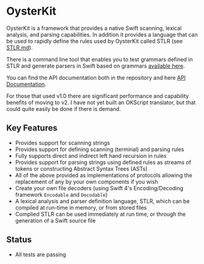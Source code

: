 # OysterKit

OysterKit is a framework that provides a native Swift scanning, lexical analysis, and parsing capabilities. In addition it provides a language that can be used to rapidly define the rules used by OysterKit called STLR (see [STLR.md](https://github.com/SwiftStudies/OysterKit/blob/master/STLR.md)). 

There is a command line tool that enables you to test grammars defined in STLR and generate parsers in Swift based on grammars [available here](https://github.com/SwiftStudies/STLR/). 

You can find the API documentation both in the repository and here [API Documentation](https://rawgit.com/SwiftStudies/OysterKit/master/Documentation/index.html).

For those that used v1.0 there are significant performance and capability benefits of moving to v2. I have not yet built an OKScript translator, but that could quite easily be done if there is demand. 

## Key Features

  - Provides support for scanning strings
  - Provides support for defining scanning (terminal) and parsing rules
  - Fully supports direct and indirect left hand recursion in rules
  - Provides support for parsing strings using defined rules as streams of tokens or constructing Abstract Syntax Trees (ASTs)
  - All of the above provided as implementations of protocols allowing the replacement of any by your own components if you wish
  - Create your own file decoders (using Swift 4's Encoding/Decoding framework `Encodable` and `Decodable`) 
  - A lexical analysis and parser definition language, STLR, which can be compiled at run-time in memory, or from stored files
  - Complied STLR can be used immediately at run time, or through the generation of a Swift source file

## Status

  - All tests are passing
